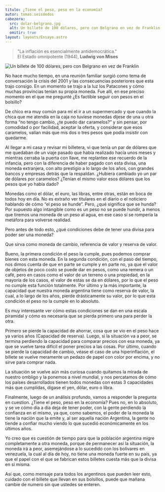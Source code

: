 ```yaml
---
titulo: ¿Tiene el peso, peso en la economía?
autor: tomas.seisdedos
cabezera:
  src: dolar-belgrano.jpg
  alt: Un billete de 100 dólares, pero con Belgrano en vez de Franklin
  omitir: true
layout: layouts/Ensayo.astro
---
```


> "La inflación es esencialmente antidemocrática."  
> El Estado omnipotente (1944), **Ludwig von Mises**

![Un billete de 100 dólares, pero con Belgrano en vez de Franklin](tiene-el-peso-peso-en-la-economia/dolar-belgrano.jpg)

No hace mucho tiempo, en una reunión familiar surgió como tema de conversación la crisis del 2001 y las consecuencias posteriores que esta trajo consigo. En un momento se trajo a la luz los Patacones y cómo muchas provincias tenían su propia moneda. Fue allí, en ese preciso momento en el que me pregunté ¿Es factible seguir con pesos en el bolsillo?

De chico era muy común para mí el ir a un supermercado y que cuando la chica que me atendía en la caja no tuviese monedas dijese de una u otra forma “no tengo cambio, ¿te puedo dar caramelos?” y sin pensar, por comodidad o por facilidad, aceptar la oferta, y considerar que esos caramelos, valían más que mis dos o tres pesos que podía insistir con quedarme.

Al llegar a mi casa y revisar mi billetera, vi que tenía un par de dólares que me quedaban de un viaje pasado que había realizado hacía unos meses y mientras cerraba la puerta con llave, me replantee ese recuerdo de la infancia, pero con la diferencia de haber pagado con esta divisa, una moneda extranjera, con alto prestigio a lo largo de los años, con grandes bancos y empresas detrás que la respaldan. ¿Hubiera cambiado yo un par de dólares por caramelos? ¿Tenían el mismo valor esos dólares que los pesos que yo había dado?

Monedas como el dólar, el euro, las libras, entre otras, están en boca de todos hoy en día. No es extraño ver titulares en el diario o el noticiero hablando de cómo “el peso se hunde”. Pero, ¿qué significa que se hunda? Por supuesto algo intangible como es un peso no se puede hundir, a menos que tiremos una moneda de un peso al agua, en ese caso sí se rompería la metáfora para volverse realidad.

Pero antes de todo esto, ¿qué condiciones debe de tener una divisa para poder ser una moneda?

Que sirva como moneda de cambio, referencia de valor y reserva de valor.

Bueno, la primera condición el peso la cumple, pues podemos comprar bienes con esta moneda. En la segunda condición, con el paso del tiempo, nos dimos cuenta de que en parte se cumple y en parte no, ya que el valor de objetos de poco costo se puede dar en pesos, como una remera o un café, pero en casos como el valor de un terreno o una propiedad, en la mayoría de los casos, el valor de estas se da en dólares, por lo que el peso no cumple esta función totalmente. Por último y la más importante, la capacidad que nuestra moneda argentina tiene como reserva de valor, la cual, a lo largo de los años, pierde drásticamente su valor, por lo que esta condición el peso no la cumple en lo absoluto.

Es muy interesante ver cómo estas condiciones se dan en una escala piramidal y cómo es necesaria que se pierda primero una para perder la otra.

Primero se pierde la capacidad de ahorrar, cosa que se vio en el peso hace ya varios años (Capacidad de reserva). Luego, si la situación va a peor, se termina perdiendo la capacidad para comparar precios con esa moneda, ya que se vuelve tarea difícil el poner precios a las cosas. Por último, cuando se pierde la capacidad de cambio, véase el caso de una hiperinflación, el billete se vuelve meramente un pedazo de papel con color por encima, y no sirve para comprar nada.

La situación se vuelve aún más curiosa cuando quitamos la mirada de nuestro ombligo y la ponemos a nivel mundial, y nos percatamos de cómo los países desarrollados tienen todos monedas con estas 3 capacidades más que cumplidas, dígase el yen, dólar, euro o libra.

Finalmente, luego de un análisis profundo, vamos a responder la pregunta en cuestion. ¿Tiene el peso, peso en la economía? Pues no, en lo absoluto, y se ve cómo día a día deja de tener poder, con la gente perdiendo la confianza en el mismo, ya que, como sabemos, el poder de la moneda la tiene la nación que la emite y, al ser aquella nación Argentina, la gente no tiende a confiar mucho viendo lo que sucedió económicamente en los últimos años.

Yo creo que es cuestión de tiempo para que la población argentina migre completamente a otra moneda, porque de permanecer así la situación, la moneda irá a peor, asemejándose a lo sucedido con los bolívares en venezuela, la cual al día de hoy, no tiene una moneda fuerte en su país, ya que el papel con el que se fabrican estos billetes cuesta más que la divisa en sí misma.

Así que, como mensaje para todos los argentinos que pueden leer esto, cuidado con el billete que llevan en sus bolsillos, puede que mañana cambie de numero sin que ustedes se enteren.
